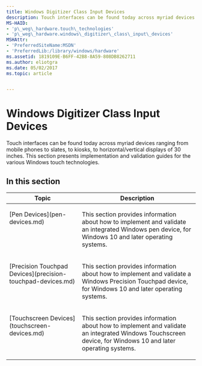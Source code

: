 ```yaml
---
title: Windows Digitizer Class Input Devices
description: Touch interfaces can be found today across myriad devices ranging from mobile phones to slates, to kiosks, to horizontal/vertical displays of 30 inches.
MS-HAID:
- 'p\_weg\_hardware.touch\_technologies'
- 'p\_weg\_hardware.windows\_digitizer\_class\_input\_devices'
MSHAttr:
- 'PreferredSiteName:MSDN'
- 'PreferredLib:/library/windows/hardware'
ms.assetid: 1819109E-B6FF-42B8-8A59-808DB8262711
ms.author: eliotgra
ms.date: 05/02/2017
ms.topic: article


---
```


# Windows Digitizer Class Input Devices


Touch interfaces can be found today across myriad devices ranging from mobile phones to slates, to kiosks, to horizontal/vertical displays of 30 inches. This section presents implementation and validation guides for the various Windows touch technologies.

## In this section


<table>
<thead valign="bottom">
<tr class="header">
<th>Topic</th>
<th>Description</th>
</tr>
</thead>
<tbody valign="top">
<tr class="odd">
<td><p>[Pen Devices](pen-devices.md)</p></td>
<td><p>This section provides information about how to implement and validate an integrated Windows pen device, for Windows 10 and later operating systems.</p></td>
</tr>
<tr class="even">
<td><p>[Precision Touchpad Devices](precision-touchpad-devices.md)</p></td>
<td><p>This section provides information about how to implement and validate a Windows Precision Touchpad device, for Windows 10 and later operating systems.</p></td>
</tr>
<tr class="odd">
<td><p>[Touchscreen Devices](touchscreen-devices.md)</p></td>
<td><p>This section provides information about how to implement and validate an integrated Windows Touchscreen device, for Windows 10 and later operating systems.</p></td>
</tr>
</tbody>
</table>